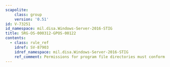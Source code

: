 ```yaml
---
scapolite:
    class: group
    version: '0.51'
id: V-73251
id_namespace: mil.disa.Windows-Server-2016-STIG
title: SRG-OS-000312-GPOS-00122
contents:
  - class: rule_ref
    idref: SV-87903
    idref_namespace: mil.disa.Windows-Server-2016-STIG
    ref_comment: Permissions for program file directories must conform to mi ...
---
```



